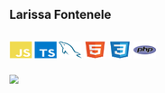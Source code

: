 ## Larissa Fontenele


<div style="display: inline_block"><br>
  <img align="center" alt="Larissa-Js" height="30" width="40" src="https://raw.githubusercontent.com/devicons/devicon/master/icons/javascript/javascript-plain.svg">
  <img align="center" alt="Larissa-Ts" height="30" width="40" src="https://raw.githubusercontent.com/devicons/devicon/master/icons/typescript/typescript-plain.svg">
  <img align="center" alt="Larissa-Mysql" height="30" width="40" src="https://raw.githubusercontent.com/devicons/devicon/master/icons/mysql/mysql-original.svg">
  <img align="center" alt="Larissa-HTML" height="30" width="40" src="https://raw.githubusercontent.com/devicons/devicon/master/icons/html5/html5-original.svg">
  <img align="center" alt="Larissa-CSS" height="30" width="40" src="https://raw.githubusercontent.com/devicons/devicon/master/icons/css3/css3-original.svg">
  <img align="center" alt="Larissa-Php" height="30" width="40" src="https://raw.githubusercontent.com/devicons/devicon/master/icons/php/php-original.svg">
</div>
  
  ##

  <picture>
  <source
    srcset="https://github-readme-stats.vercel.app/api?username=LarissaFontenele&show_icons=false"
    media="(prefers-color-scheme: dark)"
  />
  <source
    srcset="https://github-readme-stats.vercel.app/api?username=LarissaFontenele&show_icons=true"
    media="(prefers-color-scheme: light), (prefers-color-scheme: dark)"
  />
  <img src="https://github-readme-stats.vercel.app/api?username=LarissaFontele&show_icons=true" />
</picture>



